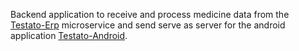 Backend application to receive and process medicine data from the [Testato-Erp](https://github.com/dikamjit-borah/Testato-Erp) microservice and send serve as server for the android application [Testato-Android](https://github.com/dikamjit-borah/Testato-Android).
 
